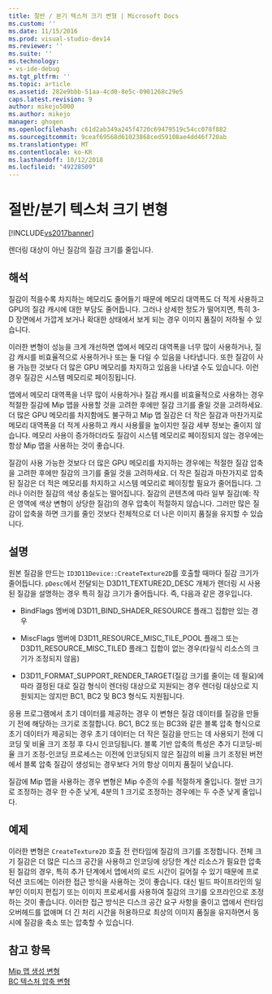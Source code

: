 ```yaml
---
title: 절반 / 분기 텍스처 크기 변형 | Microsoft Docs
ms.custom: ''
ms.date: 11/15/2016
ms.prod: visual-studio-dev14
ms.reviewer: ''
ms.suite: ''
ms.technology:
- vs-ide-debug
ms.tgt_pltfrm: ''
ms.topic: article
ms.assetid: 282e9bbb-51aa-4cd0-8e5c-0901268c29e5
caps.latest.revision: 9
author: mikejo5000
ms.author: mikejo
manager: ghogen
ms.openlocfilehash: c61d2ab349a245f4720c69479519c54cc078f882
ms.sourcegitcommit: 9ceaf69568d61023868ced59108ae4dd46f720ab
ms.translationtype: MT
ms.contentlocale: ko-KR
ms.lasthandoff: 10/12/2018
ms.locfileid: "49228509"
---
```

# <a name="halfquarter-texture-dimensions-variant"></a>절반/분기 텍스처 크기 변형
[!INCLUDE[vs2017banner](../includes/vs2017banner.md)]

렌더링 대상이 아닌 질감의 질감 크기를 줄입니다.  
  
## <a name="interpretation"></a>해석  
 질감이 적을수록 차지하는 메모리도 줄어들기 때문에 메모리 대역폭도 더 적게 사용하고 GPU의 질감 캐시에 대한 부담도 줄어듭니다. 그러나 상세한 정도가 떨어지면, 특히 3-D 장면에서 가깝게 보거나 확대한 상태에서 보게 되는 경우 이미지 품질이 저하될 수 있습니다.  
  
 이러한 변형이 성능을 크게 개선하면 앱에서 메모리 대역폭을 너무 많이 사용하거나, 질감 캐시를 비효율적으로 사용하거나 또는 둘 다일 수 있음을 나타냅니다. 또한 질감이 사용 가능한 것보다 더 많은 GPU 메모리를 차지하고 있음을 나타낼 수도 있습니다. 이런 경우 질감은 시스템 메모리로 페이징됩니다.  
  
 앱에서 메모리 대역폭을 너무 많이 사용하거나 질감 캐시를 비효율적으로 사용하는 경우 적절한 질감에 Mip 맵을 사용할 것을 고려한 후에만 질감 크기를 줄일 것을 고려하세요. 더 많은 GPU 메모리를 차지함에도 불구하고 Mip 맵 질감은 더 작은 질감과 마찬가지로 메모리 대역폭을 더 적게 사용하고 캐시 사용률을 높이지만 질감 세부 정보는 줄이지 않습니다. 메모리 사용이 증가하더라도 질감이 시스템 메모리로 페이징되지 않는 경우에는 항상 Mip 맵을 사용하는 것이 좋습니다.  
  
 질감이 사용 가능한 것보다 더 많은 GPU 메모리를 차지하는 경우에는 적절한 질감 압축을 고려한 후에만 질감의 크기를 줄일 것을 고려하세요. 더 작은 질감과 마찬가지로 압축된 질감은 더 적은 메모리를 차지하고 시스템 메모리로 페이징할 필요가 줄어듭니다. 그러나 이러한 질감의 색상 충실도는 떨어집니다. 질감의 콘텐츠에 따라 일부 질감(예: 작은 영역에 색상 변형이 상당한 질감)의 경우 압축이 적절하지 않습니다. 그러만 많은 질감이 압축을 하면 크기를 줄인 것보다 전체적으로 더 나은 이미지 품질을 유지할 수 있습니다.  
  
## <a name="remarks"></a>설명  
 원본 질감을 만드는 `ID3D11Device::CreateTexture2D`를 호출할 때마다 질감 크기가 줄어듭니다. `pDesc`에서 전달되는 D3D11_TEXTURE2D_DESC 개체가 렌더링 시 사용된 질감을 설명하는 경우 특히 질감 크기가 줄어듭니다. 즉, 다음과 같은 경우입니다.  
  
-   BindFlags 멤버에 D3D11_BIND_SHADER_RESOURCE 플래그 집합만 있는 경우  
  
-   MiscFlags 멤버에 D3D11_RESOURCE_MISC_TILE_POOL 플래그 또는 D3D11_RESOURCE_MISC_TILED 플래그 집합이 없는 경우(타일식 리소스의 크기가 조정되지 않음)  
  
-   D3D11_FORMAT_SUPPORT_RENDER_TARGET(질감 크기를 줄이는 데 필요)에 따라 결정된 대로 질감 형식이 렌더링 대상으로 지원되는 경우 렌더링 대상으로 지원되지는 않지만 BC1, BC2 및 BC3 형식도 지원됩니다.  
  
 응용 프로그램에서 초기 데이터를 제공하는 경우 이 변형은 질감 데이터를 질감을 만들기 전에 해당하는 크기로 조절합니다. BC1, BC2 또는 BC3와 같은 블록 압축 형식으로 초기 데이터가 제공되는 경우 초기 데이터는 더 작은 질감을 만드는 데 사용되기 전에 디코딩 및 비율 크기 조정 후 다시 인코딩됩니다. 블록 기반 압축의 특성은 추가 디코딩-비율 크기 조정-인코딩 프로세스는 이전에 인코딩되지 않은 질감의 비율 크기 조정된 버전에서 블록 압축 질감이 생성되는 경우보다 거의 항상 이미지 품질이 낮습니다.  
  
 질감에 Mip 맵을 사용하는 경우 변형은 Mip 수준의 수를 적절하게 줄입니다. 절반 크기로 조정하는 경우 한 수준 낮게, 4분의 1 크기로 조정하는 경우에는 두 수준 낮게 줄입니다.  
  
## <a name="example"></a>예제  
 이러한 변형은 `CreateTexture2D` 호출 전 런타임에 질감의 크기를 조정합니다. 전체 크기 질감은 더 많은 디스크 공간을 사용하고 인코딩에 상당한 계산 리소스가 필요한 압축된 질감의 경우, 특히 추가 단계에서 앱에서의 로드 시간이 길어질 수 있기 때문에 프로덕션 코드에는 이러한 접근 방식을 사용하는 것이 좋습니다. 대신 빌드 파이프라인의 일부인 이미지 편집기 또는 이미지 프로세서를 사용하여 질감의 크기를 오프라인으로 조정하는 것이 좋습니다. 이러한 접근 방식은 디스크 공간 요구 사항을 줄이고 앱에서 런타임 오버헤드를 없애며 더 긴 처리 시간을 허용하므로 최상의 이미지 품질을 유지하면서 동시에 질감을 축소 또는 압축할 수 있습니다.  
  
## <a name="see-also"></a>참고 항목  
 [Mip 맵 생성 변형](../debugger/mip-map-generation-variant.md)   
 [BC 텍스처 압축 변형](../debugger/bc-texture-compression-variant.md)




